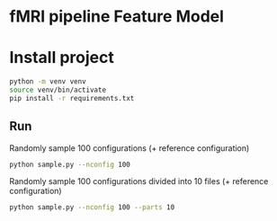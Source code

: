 fMRI pipeline Feature Model
===

# Install project
``` sh
python -m venv venv
source venv/bin/activate
pip install -r requirements.txt
```

## Run
Randomly sample 100 configurations (+ reference configuration)
``` sh
python sample.py --nconfig 100
```

Randomly sample 100 configurations divided into 10 files (+ reference configuration)
``` sh
python sample.py --nconfig 100 --parts 10
```